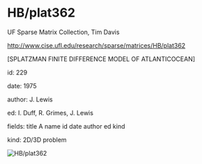 # HB/plat362

 UF Sparse Matrix Collection, Tim Davis

 http://www.cise.ufl.edu/research/sparse/matrices/HB/plat362

 [SPLATZMAN FINITE DIFFERENCE MODEL OF ATLANTICOCEAN]

 id: 229

 date: 1975

 author: J. Lewis

 ed: I. Duff, R. Grimes, J. Lewis

 fields: title A name id date author ed kind

 kind: 2D/3D problem

![HB/plat362](http://www2.research.att.com/~yifanhu/GALLERY/GRAPHS/GIF_SMALL/HB@plat362.gif)